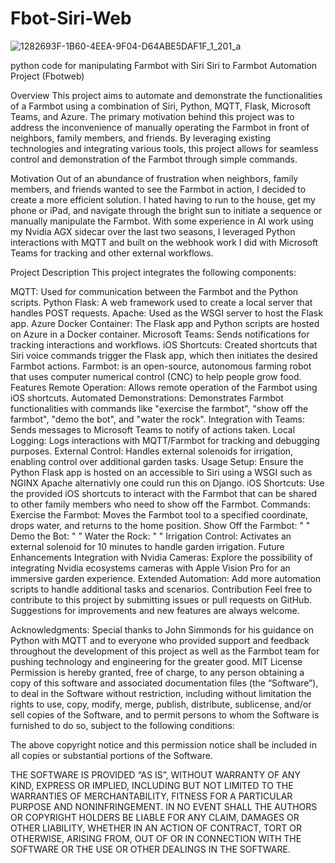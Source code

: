 # Fbot-Siri-Web
![1282693F-1B60-4EEA-9F04-D64ABE5DAF1F_1_201_a](https://github.com/jturbett/Fbot-Siri-Web/assets/3178658/13073901-f448-4e4d-8f7f-f92206fcb407)

python code for manipulating Farmbot with Siri
Siri to Farmbot Automation Project (Fbotweb)

Overview
This project aims to automate and demonstrate the functionalities of a Farmbot using a combination of Siri, Python, MQTT, Flask, Microsoft Teams, and Azure. The primary motivation behind this project was to address the inconvenience of manually operating the Farmbot in front of neighbors, family members, and friends. By leveraging existing technologies and integrating various tools, this project allows for seamless control and demonstration of the Farmbot through simple commands.

Motivation
Out of an abundance of frustration when neighbors, family members, and friends wanted to see the Farmbot in action, I decided to create a more efficient solution. I hated having to run to the house, get my phone or iPad, and navigate through the bright sun to initiate a sequence or manually manipulate the Farmbot. With some experience in AI work using my Nvidia AGX sidecar over the last two seasons, I leveraged Python interactions with MQTT and built on the webhook work I did with Microsoft Teams for tracking and other external workflows.

Project Description
This project integrates the following components:

MQTT: Used for communication between the Farmbot and the Python scripts.
Python Flask: A web framework used to create a local server that handles POST requests.
Apache: Used as the WSGI server to host the Flask app.
Azure Docker Container: The Flask app and Python scripts are hosted on Azure in a Docker container.
Microsoft Teams: Sends notifications for tracking interactions and workflows.
iOS Shortcuts: Created shortcuts that Siri voice commands trigger the Flask app, which then initiates the desired Farmbot actions.
Farmbot: is an open-source, autonomous farming robot that uses computer numerical control (CNC) to help people grow food. 
Features
Remote Operation: Allows remote operation of the Farmbot using iOS shortcuts.
Automated Demonstrations: Demonstrates Farmbot functionalities with commands like "exercise the farmbot", "show off the farmbot", "demo the bot", and "water the rock".
Integration with Teams: Sends messages to Microsoft Teams to notify of actions taken.
Local Logging: Logs interactions with MQTT/Farmbot for tracking and debugging purposes.
External Control: Handles external solenoids for irrigation, enabling control over additional garden tasks.
Usage
Setup: Ensure the Python Flask app is hosted on an accessible to Siri using a WSGI such as NGINX Apache alternativly one could run this on Django.
iOS Shortcuts: Use the provided iOS shortcuts to interact with the Farmbot that can be shared to other family members who need to show off the Farmbot.
Commands:
Exercise the Farmbot: Moves the Farmbot tool to a specified coordinate, drops water, and returns to the home position.
Show Off the Farmbot:  " " 
Demo the Bot:  " "
Water the Rock: " "
Irrigation Control: Activates an external solenoid for 10 minutes to handle garden irrigation.
Future Enhancements
Integration with Nvidia Cameras: Explore the possibility of integrating Nvidia ecosystems cameras with Apple Vision Pro for an immersive garden experience.
Extended Automation: Add more automation scripts to handle additional tasks and scenarios.
Contribution
Feel free to contribute to this project by submitting issues or pull requests on GitHub. Suggestions for improvements and new features are always welcome.

Acknowledgments:
Special thanks to John Simmonds for his guidance on Python with MQTT and to everyone who provided support and feedback throughout the development of this project as well as the Farmbot team for pushing technology and engineering for the greater good.
MIT License 
Permission is hereby granted, free of charge, to any person obtaining a copy of this software and associated documentation files (the “Software”), to deal in the Software without restriction, including without limitation the rights to use, copy, modify, merge, publish, distribute, sublicense, and/or sell copies of the Software, and to permit persons to whom the Software is furnished to do so, subject to the following conditions:

The above copyright notice and this permission notice shall be included in all copies or substantial portions of the Software.

THE SOFTWARE IS PROVIDED “AS IS”, WITHOUT WARRANTY OF ANY KIND, EXPRESS OR IMPLIED, INCLUDING BUT NOT LIMITED TO THE WARRANTIES OF MERCHANTABILITY, FITNESS FOR A PARTICULAR PURPOSE AND NONINFRINGEMENT. IN NO EVENT SHALL THE AUTHORS OR COPYRIGHT HOLDERS BE LIABLE FOR ANY CLAIM, DAMAGES OR OTHER LIABILITY, WHETHER IN AN ACTION OF CONTRACT, TORT OR OTHERWISE, ARISING FROM, OUT OF OR IN CONNECTION WITH THE SOFTWARE OR THE USE OR OTHER DEALINGS IN THE SOFTWARE.

